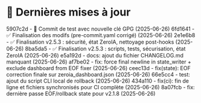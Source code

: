 # 🔄 Dernières mises à jour
5907c2d - 🔐 Commit de test avec nouvelle clé GPG (2025-06-26)
6fd1641 - ✅ Finalisation des modifs (pre-commit.yaml corrigé) (2025-06-26)
2e1e6b8 - ✅ Finalisation v2.5.3 : sécurité, état ZeroIA, nettoyage post-hooks (2025-06-26)
8ba5da5 - ✅ Finalisation v2.5.3 : scripts, tests, sécurisation, état ZeroIA (2025-06-26)
e5a192d - docs: ajout du fichier CHANGELOG.md manquant (2025-06-26)
af7be02 - fix: force final newline in state_writer + exclude dashboard from EOF fixer (2025-06-26)
ceec13d - fix(state): EOF correction finale sur zeroia_dashboard.json (2025-06-26)
66e5cc4 - test: ajout du script CLI local de rollback (2025-06-26)
434a110 - fix(ci): fin de ligne et fichiers synchronisés pour CI complète (2025-06-26)
8a07fcb - fix: dernière passe EOF/rollback state pour v2.1.8 (2025-06-26)
